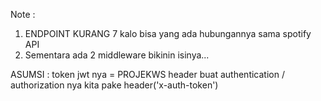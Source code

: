 Note :

1. ENDPOINT KURANG 7 kalo bisa yang ada hubungannya sama spotify API
2. Sementara ada 2 middleware bikinin isinya...

ASUMSI :
token jwt nya = PROJEKWS
header buat authentication / authorization nya kita pake header('x-auth-token')
